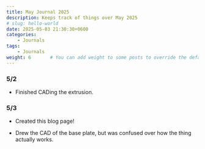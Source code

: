 ```yaml
---
title: May Journal 2025
description: Keeps track of things over May 2025
# slug: hello-world
date: 2025-05-03 21:30:30+0600
categories:
    - Journals
tags:
    - Journals
weight: 6       # You can add weight to some posts to override the default sorting (date descending)
---
```


### 5/2
* Finished CADing the extrusion.

### 5/3

* Created this blog page!

* Drew the CAD of the base plate, but was confused over how the thing actually works.  

